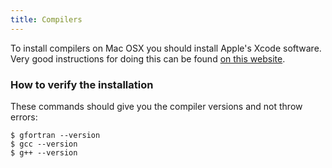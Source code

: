 ```yaml
---
title: Compilers
---
```


To install compilers on Mac OSX you should install Apple's Xcode software. 
Very good instructions for doing this can be found
[on this website](https://wiki.helsinki.fi/display/HUGG/GNU+compiler+install+on+Mac+OS+X).


### How to verify the installation

These commands should give you the compiler versions and not throw errors:

```shell
$ gfortran --version
$ gcc --version
$ g++ --version
```

